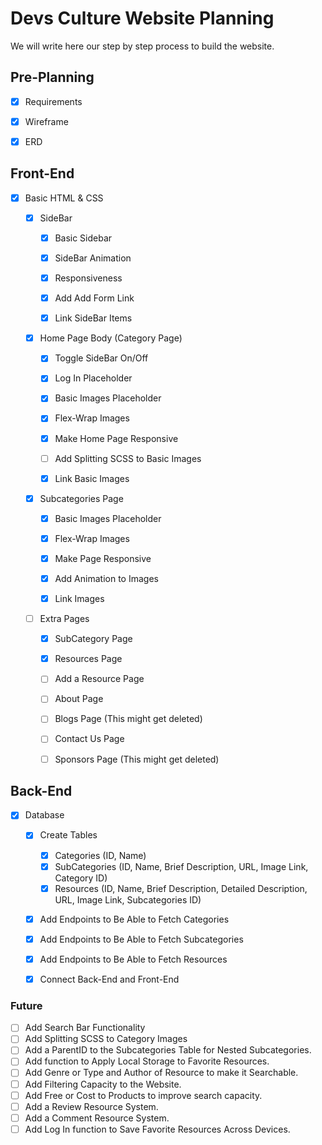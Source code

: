 # Devs Culture Website Planning


We will write here our step by step process to build the website.


## Pre-Planning


- [x] Requirements
- [x] Wireframe
- [x] ERD


## Front-End


* [X] Basic HTML & CSS


    - [X] SideBar
        - [x] Basic Sidebar
        - [X] SideBar Animation
        - [X] Responsiveness
        - [X] Add Add Form Link
        - [X] Link SideBar Items


    - [X] Home Page Body (Category Page)
        - [X] Toggle SideBar On/Off 
        - [X] Log In Placeholder
        - [X] Basic Images Placeholder
        - [X] Flex-Wrap Images
        - [X] Make Home Page Responsive
        - [ ] Add Splitting SCSS to Basic Images
        - [X] Link Basic Images


    - [X] Subcategories Page
        - [X] Basic Images Placeholder
        - [X] Flex-Wrap Images
        - [X] Make Page Responsive
        - [X] Add Animation to Images
        - [X] Link Images


    - [ ] Extra Pages
        - [X] SubCategory Page
        - [X] Resources Page
        - [ ] Add a Resource Page
        - [ ] About Page
        - [ ] Blogs Page (This might get deleted)
        - [ ] Contact Us Page
        - [ ] Sponsors Page (This might get deleted)


## Back-End


* [X] Database


    - [X] Create Tables
        - [X] Categories (ID, Name)
        - [X] SubCategories (ID, Name, Brief Description, URL, Image Link, Category ID)
        - [X] Resources (ID, Name, Brief Description, Detailed Description, URL, Image Link, Subcategories ID)

    - [X] Add Endpoints to Be Able to Fetch Categories
    - [X] Add Endpoints to Be Able to Fetch Subcategories
    - [X] Add Endpoints to Be Able to Fetch Resources
    - [X] Connect Back-End and Front-End


### Future

- [ ] Add Search Bar Functionality
- [ ] Add Splitting SCSS to Category Images
- [ ] Add a ParentID to the Subcategories Table for Nested Subcategories.
- [ ] Add function to Apply Local Storage to Favorite Resources.
- [ ] Add Genre or Type and Author of Resource to make it Searchable.
- [ ] Add Filtering Capacity to the Website.
- [ ] Add Free or Cost to Products to improve search capacity.
- [ ] Add a Review Resource System.
- [ ] Add a Comment Resource System.
- [ ] Add Log In function to Save Favorite Resources Across Devices.
